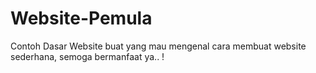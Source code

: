 # Website-Pemula
Contoh Dasar Website buat yang mau mengenal cara membuat website sederhana, semoga bermanfaat ya.. ! 
